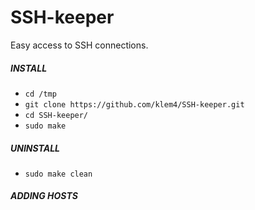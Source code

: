 # SSH-keeper
Easy access to SSH connections.


##### INSTALL
* `cd /tmp`
* `git clone https://github.com/klem4/SSH-keeper.git`
* `cd SSH-keeper/`
* `sudo make`


##### UNINSTALL
* `sudo make clean`

##### ADDING HOSTS
